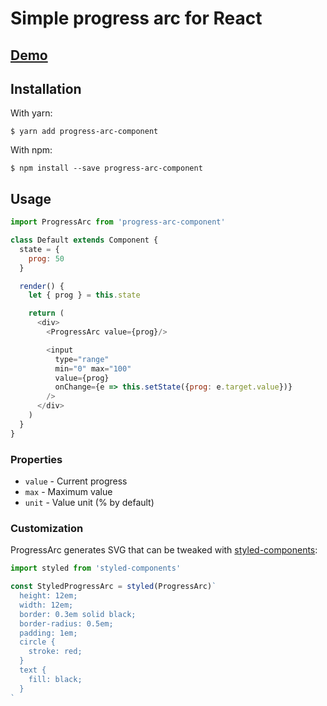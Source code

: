 # Simple progress arc for React

## [Demo](http://szastupov.github.io/progress-arc-component)

## Installation

With yarn:

    $ yarn add progress-arc-component

With npm:

    $ npm install --save progress-arc-component

## Usage

```javascript
import ProgressArc from 'progress-arc-component'

class Default extends Component {
  state = {
    prog: 50
  }

  render() {
    let { prog } = this.state

    return (
      <div>
        <ProgressArc value={prog}/>

        <input
          type="range"
          min="0" max="100"
          value={prog}
          onChange={e => this.setState({prog: e.target.value})}
        />
      </div>
    )
  }
}
```

### Properties

- `value` - Current progress
- `max` - Maximum value
- `unit` - Value unit (% by default)

### Customization

ProgressArc generates SVG that can be tweaked with [styled-components][1]:

```javascript
import styled from 'styled-components'

const StyledProgressArc = styled(ProgressArc)`
  height: 12em;
  width: 12em;
  border: 0.3em solid black;
  border-radius: 0.5em;
  padding: 1em;
  circle {
    stroke: red;
  }
  text {
    fill: black;
  }
`
```

[1]: https://github.com/styled-components/styled-components
